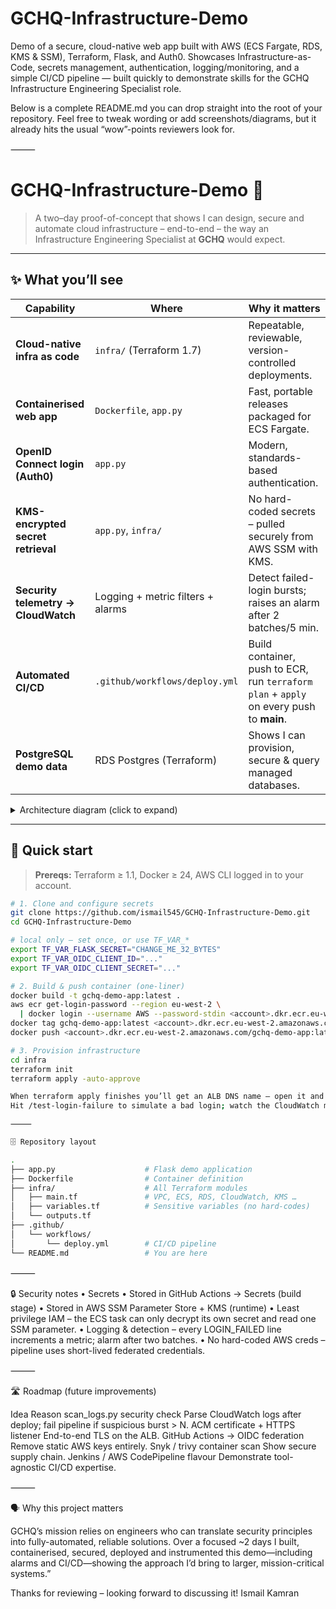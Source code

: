 # GCHQ-Infrastructure-Demo
Demo of a secure, cloud-native web app built with AWS (ECS Fargate, RDS, KMS &amp; SSM), Terraform, Flask, and Auth0. Showcases Infrastructure-as-Code, secrets management, authentication, logging/monitoring, and a simple CI/CD pipeline — built quickly to demonstrate skills for the GCHQ Infrastructure Engineering Specialist role.

Below is a complete README.md you can drop straight into the root of your repository.
Feel free to tweak wording or add screenshots/diagrams, but it already hits the usual “wow”-points reviewers look for.

⸻


# GCHQ-Infrastructure-Demo 🚀  

> A two–day proof-of-concept that shows I can design, secure and automate
> cloud infrastructure – end-to-end – the way an Infrastructure Engineering
> Specialist at **GCHQ** would expect.

---

## ✨ What you’ll see

| Capability | Where | Why it matters |
|------------|-------|----------------|
| **Cloud-native infra as code** | `infra/` (Terraform 1.7) | Repeatable, reviewable, version-controlled deployments. |
| **Containerised web app** | `Dockerfile`, `app.py` | Fast, portable releases packaged for ECS Fargate. |
| **OpenID Connect login (Auth0)** | `app.py` | Modern, standards-based authentication. |
| **KMS-encrypted secret retrieval** | `app.py`, `infra/` | No hard-coded secrets – pulled securely from AWS SSM with KMS. |
| **Security telemetry → CloudWatch** | Logging + metric filters + alarms | Detect failed-login bursts; raises an alarm after 2 batches/5 min. |
| **Automated CI/CD** | `.github/workflows/deploy.yml` | Build container, push to ECR, run `terraform plan` + `apply` on every push to **main**. |
| **PostgreSQL demo data** | RDS Postgres (Terraform) | Shows I can provision, secure & query managed databases. |

<details>
<summary>Architecture diagram (click to expand)</summary>

┌─────────────┐               ┌──────────────────┐
│   Browser   │──HTTPS──────▶ │     Auth0 IdP    │
└─────────────┘               └──────────────────┘
▲                               │ OIDC
│                               ▼
┌──────────────────────── AWS ──────────────────────────┐
│  ┌──────────────────────────────────────────────────┐ │
│  │  Application Load Balancer (public)             │ │
│  │  gchq-demo-alb                                   │ │
│  └─────────────┬────────────────────────────────────┘ │
│                ▼                                      │
│     ECS Fargate service (gchq-demo-service)           │
│     • Flask app container                             │
│     • IAM task role (decrypt + SSM read only)         │
│                │                                      │
│                ▼                                      │
│     CloudWatch Logs  ──► Metric Filter ──► Alarm      │
│                │                                      │
│                ▼                                      │
│     RDS Postgres  ── demo alerts table                │
│                                                      │
└────────────────────────────────────────────────────────┘

</details>

---

## 🚀 Quick start

> **Prereqs:** Terraform ≥ 1.1, Docker ≥ 24, AWS CLI logged in to your account.

```bash
# 1. Clone and configure secrets
git clone https://github.com/ismail545/GCHQ-Infrastructure-Demo.git
cd GCHQ-Infrastructure-Demo

# local only – set once, or use TF_VAR_*
export TF_VAR_FLASK_SECRET="CHANGE_ME_32_BYTES"
export TF_VAR_OIDC_CLIENT_ID="..."
export TF_VAR_OIDC_CLIENT_SECRET="..."

# 2. Build & push container (one-liner)
docker build -t gchq-demo-app:latest .
aws ecr get-login-password --region eu-west-2 \
  | docker login --username AWS --password-stdin <account>.dkr.ecr.eu-west-2.amazonaws.com
docker tag gchq-demo-app:latest <account>.dkr.ecr.eu-west-2.amazonaws.com/gchq-demo-app:latest
docker push <account>.dkr.ecr.eu-west-2.amazonaws.com/gchq-demo-app:latest

# 3. Provision infrastructure
cd infra
terraform init
terraform apply -auto-approve

When terraform apply finishes you’ll get an ALB DNS name – open it and log in via Auth0.
Hit /test-login-failure to simulate a bad login; watch the CloudWatch metric spike. 🎉

⸻

🗄️ Repository layout

.
├── app.py                    # Flask demo application
├── Dockerfile                # Container definition
├── infra/                    # All Terraform modules
│   ├── main.tf               # VPC, ECS, RDS, CloudWatch, KMS …
│   ├── variables.tf          # Sensitive variables (no hard-codes)
│   └── outputs.tf
├── .github/
│   └── workflows/
│       └── deploy.yml        # CI/CD pipeline
└── README.md                 # You are here

```
⸻

🔒 Security notes
	•	Secrets
	•	Stored in GitHub Actions → Secrets (build stage)
	•	Stored in AWS SSM Parameter Store + KMS (runtime)
	•	Least privilege IAM – the ECS task can only decrypt its own secret and read one SSM parameter.
	•	Logging & detection – every LOGIN_FAILED line increments a metric; alarm after two batches.
	•	No hard-coded AWS creds – pipeline uses short-lived federated credentials.

⸻

🛣️ Roadmap (future improvements)

Idea	Reason
scan_logs.py security check	Parse CloudWatch logs after deploy; fail pipeline if suspicious burst > N.
ACM certificate + HTTPS listener	End-to-end TLS on the ALB.
GitHub Actions → OIDC federation	Remove static AWS keys entirely.
Snyk / trivy container scan	Show secure supply chain.
Jenkins / AWS CodePipeline flavour	Demonstrate tool-agnostic CI/CD expertise.


⸻

🗣️ Why this project matters


GCHQ’s mission relies on engineers who can translate security principles into fully-automated, reliable solutions.
Over a focused ~2 days I built, containerised, secured, deployed and instrumented this demo—including alarms and CI/CD—showing the approach I’d bring to larger, mission-critical systems.”

Thanks for reviewing – looking forward to discussing it!
Ismail Kamran 
